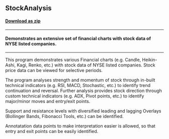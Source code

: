 ## StockAnalysis
#### [Download as zip](https://minhaskamal.github.io/DownGit/#/home?url=https://github.com/GrapeCity/ComponentOne-WinForms-Samples/tree/master/NetFramework\FlexChart\CS\StockAnalysis\StockAnalysis)
____
#### Demonstrates an extensive set of financial charts with stock data of NYSE listed companies.
____
This program demonstrates various Financial charts (e.g. Candle, Heikin-Ashi, Kagi, Renko, etc.) with stock data of NYSE listed companies. Stock price data can be viewed for selective periods. 

The program analyses strength and momentum of stock through in-built technical indicators (e.g. RSI, MACD, Stochastic, etc.) to identify trend continuation and reversal.  Further analysis provides stock direction through custom technical indicators (e.g. ADX, Pivot points, etc.) to identify major/minor moves and entry/exit points. 

Support and resistance levels with diversified leading and lagging Overlays (Bollinger Bands, Fibonacci Tools, etc.) can be identified. 

Annotatation data points to make interpretation easier is allowed, so that entry and exit points can be easily identified. 